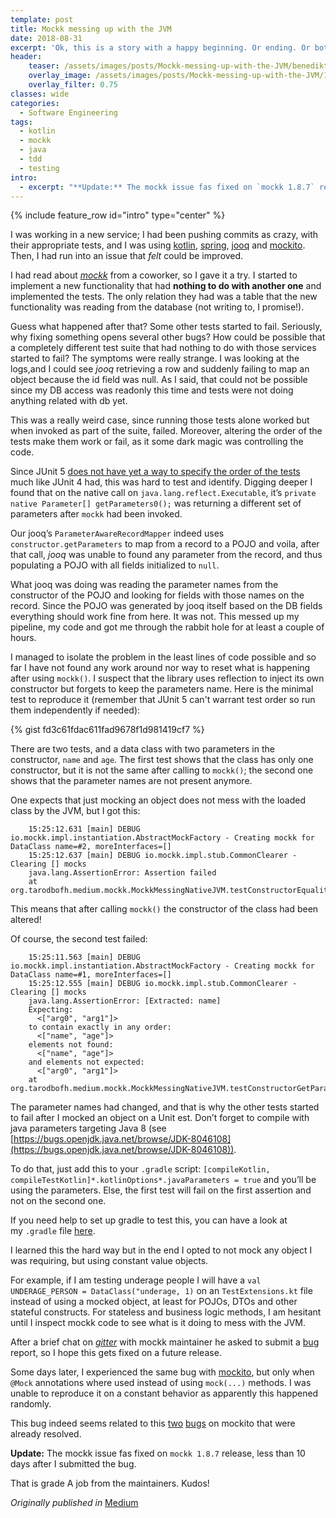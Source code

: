 ```yaml
---
template: post
title: Mockk messing up with the JVM
date: 2018-08-31
excerpt: 'Ok, this is a story with a happy beginning. Or ending. Or both.'
header:
    teaser: /assets/images/posts/Mockk-messing-up-with-the-JVM/benedikt-geyer-dlly2pZoKEg-unsplash-hdpi.jpg
    overlay_image: /assets/images/posts/Mockk-messing-up-with-the-JVM/1*n9IGmMwkGdl4OGdIQpqWdQ.jpeg
    overlay_filter: 0.75
classes: wide
categories:
  - Software Engineering
tags:
  - kotlin
  - mockk
  - java
  - tdd
  - testing
intro: 
  - excerpt: "**Update:** The mockk issue fas fixed on `mockk 1.8.7` release, less than 10 days after I submitted the bug [here](https://github.com/mockk/mockk/issues/129)."
---
```

{% include feature_row id="intro" type="center" %}

I was working in a new service; I had been pushing commits as crazy, with their appropriate tests, and I was using 
[kotlin](https://kotlinlang.org), 
[spring](https://spring.io/), 
[jooq](http://www.jooq.org/) and 
[mockito](https://site.mockito.org/). 
Then, I had run into an issue that *felt* could be improved.

I had read about [*mockk*](https://mockk.io/) from a coworker, so I gave it a try.
I started to implement a new functionality that had **nothing to do with another one** and implemented the tests.
The only relation they had was a table that the new functionality was reading from the database
(not writing to, I promise!).

Guess what happened after that?
Some other tests started to fail.
Seriously, why fixing something opens several other bugs?
How could be possible that a completely different test suite that had nothing to do with those services started to fail?
The symptoms were really strange.
I was looking at the logs,and I could see *jooq* retrieving a row and suddenly failing to map an object because the id
field was null. As I said, that could not be possible since my DB access was readonly this time and tests were not doing
anything related with db yet.

This was a really weird case, since running those tests alone worked but when invoked as part of the suite, failed.
Moreover, altering the order of the tests make them work or fail, as it some dark magic was controlling the code.

Since JUnit 5 [does not have yet a way to specify the order of the tests](https://github.com/junit-team/junit5/issues/13)
much like JUnit 4 had, this was hard to test and identify.
Digging deeper I found that on the native call on `java.lang.reflect.Executable`,
it’s `private native Parameter[] getParameters0();` was returning a different set of parameters after `mockk` had 
been invoked.

Our jooq’s `ParameterAwareRecordMapper` indeed uses `constructor.getParameters` to map from a record to a POJO and 
voila, after that call, *jooq* was unable to found any parameter from the record,
 and thus populating a POJO with all fields initialized to `null`.

What jooq was doing was reading the parameter names from the constructor of the POJO and looking for fields with those
names on the record.
Since the POJO was generated by jooq itself based on the DB fields everything should work fine from here.
It was not. This messed up my pipeline, my code and got me through the rabbit hole for at least a couple of hours.

I managed to isolate the problem in the least lines of code possible and so far
I have not found any work around nor way to reset what is happening after using `mockk()`.
I suspect that the library uses reflection to inject its own constructor but forgets to keep the parameters name.
Here is the minimal test to reproduce it (remember that JUnit 5 can't warrant test order so run them independently if 
needed):

{% gist fd3c61fdac611fad9678f1d981419cf7 %}

There are two tests, and a data class with two parameters in the constructor, `name` and `age`.
The first test shows that the class has only one constructor, but it is not the same after calling to `mockk()`; 
the second one shows that the parameter names are not present anymore.

One expects that just mocking an object does not mess with the loaded class by the JVM, but I got this:

```
    15:25:12.631 [main] DEBUG io.mockk.impl.instantiation.AbstractMockFactory - Creating mockk for DataClass name=#2, moreInterfaces=[]  
    15:25:12.637 [main] DEBUG io.mockk.impl.stub.CommonClearer - Clearing [] mocks
    java.lang.AssertionError: Assertion failed
    at org.tarodbofh.medium.mockk.MockkMessingNativeJVM.testConstructorEqualityAfterClearMocks(MockkMessingNativeJVM.kt:26)
```

This means that after calling `mockk()` the constructor of the class had been altered!

Of course, the second test failed:

```
    15:25:11.563 [main] DEBUG io.mockk.impl.instantiation.AbstractMockFactory - Creating mockk for DataClass name=#1, moreInterfaces=[]  
    15:25:12.555 [main] DEBUG io.mockk.impl.stub.CommonClearer - Clearing [] mocks
    java.lang.AssertionError: [Extracted: name]   
    Expecting:  
      <["arg0", "arg1"]>  
    to contain exactly in any order:  
      <["name", "age"]>  
    elements not found:  
      <["name", "age"]>  
    and elements not expected:  
      <["arg0", "arg1"]>
    at org.tarodbofh.medium.mockk.MockkMessingNativeJVM.testConstructorGetParametersMocked(MockkMessingNativeJVM.kt:44)
```

The parameter names had changed, and that is why the other tests started to fail after I mocked an object on a Unit 
est. Don’t forget to compile with java parameters targeting Java 8 
(see [https://bugs.openjdk.java.net/browse/JDK-8046108](https://bugs.openjdk.java.net/browse/JDK-8046108)).

To do that, just add this to your `.gradle` script: 
`[compileKotlin, compileTestKotlin]*.kotlinOptions*.javaParameters = true` and you’ll be using the parameters. 
Else, the first test will fail on the first assertion and not on the second one.

If you need help to set up gradle to test this, you can have a look at my `.gradle` file 
[here](https://gist.github.com/TarodBOFH/5bbb1d1907f2a0e4c7ce58e0fa3560de).

I learned this the hard way but in the end I opted to not mock any object I was requiring, but using constant value 
objects. 

For example, if I am testing underage people I will have a `val UNDERAGE_PERSON = DataClass("underage, 1)` on an 
`TestExtensions.kt` file instead of using a mocked object, at least for POJOs, DTOs and other stateful constructs.
For stateless and business logic methods, I am hesitant until I inspect mockk code to see what is it doing to mess with
the JVM.

After a brief chat on [*gitter*](https://gitter.im) with mockk maintainer he asked to submit a
[bug](https://github.com/mockk/mockk/issues/129) report, so I hope this gets fixed on a future release.

Some days later, I experienced the same bug with [mockito](https://github.com/mockito/mockito), 
but only when `@Mock` annotations where used instead of using `mock(...)` methods.
I was unable to reproduce it on a constant behavior as apparently this happened randomly.

This bug indeed seems related to this 
[two](https://github.com/mockito/mockito/issues/695) [bugs](https://github.com/mockito/mockito/issues/764) 
on mockito that were already resolved.

**Update:** The mockk issue fas fixed on `mockk 1.8.7` release, less than 10 days after I submitted the bug.

That is grade A job from the maintainers. Kudos!

_Originally published in_ [<i class="fab fa-fw fa-medium"></i>Medium](https://medium.com/@juan_ara/mockk-messing-up-with-the-jvm-10fbdd548a78)
